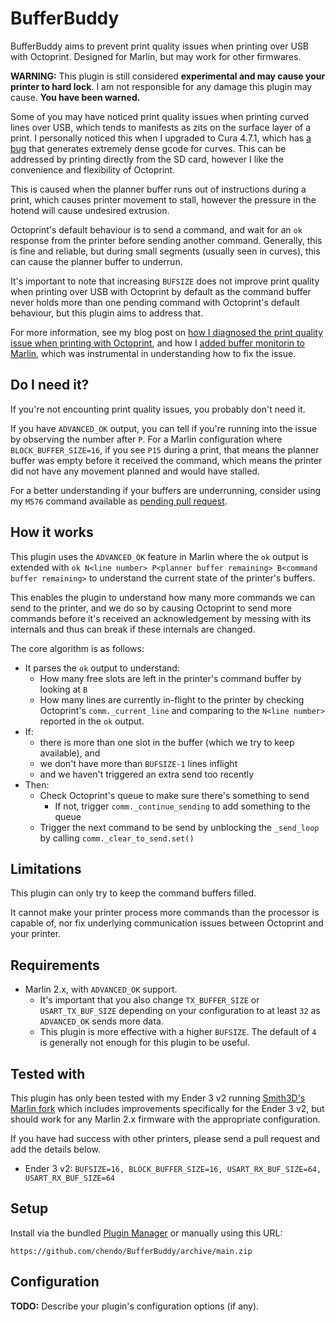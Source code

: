 # BufferBuddy

BufferBuddy aims to prevent print quality issues when printing over USB with Octoprint. Designed for Marlin, but may work for other firmwares.

**WARNING:** This plugin is still considered **experimental and may cause your printer to hard lock**. I am not responsible for any damage this plugin may cause. **You have been warned.**

Some of you may have noticed print quality issues when printing curved lines over USB, which tends to manifests as zits on the surface layer of a print. I personally noticed this when I upgraded to Cura 4.7.1, which has [a bug](https://github.com/Ultimaker/Cura/issues/8321) that generates extremely dense gcode for curves. This can be addressed by printing directly from the SD card, however I like the convenience and flexibility of Octoprint.

This is caused when the planner buffer runs out of instructions during a print, which causes printer movement to stall, however the pressure in the hotend will cause undesired extrusion.

Octoprint's default behaviour is to send a command, and wait for an `ok` response from the printer before sending another command. Generally, this is fine and reliable, but during small segments (usually seen in curves), this can cause the planner buffer to underrun.

It's important to note that increasing `BUFSIZE` does not improve print quality when printing over USB with Octoprint by default as the command buffer never holds more than one pending command with Octoprint's default behaviour, but this plugin aims to address that.

For more information, see my blog post on [how I diagnosed the print quality issue when printing with Octoprint](https://chen.do/diagnosing-reduced-print-quality-with-octoprint/), and how I [added buffer monitorin to Marlin](https://chen.do/adding-buffer-monitoring-to-marlin/), which was instrumental in understanding how to fix the issue.

## Do I need it?

If you're not encounting print quality issues, you probably don't need it.

If you have `ADVANCED_OK` output, you can tell if you're running into the issue by observing the number after `P`. For a Marlin configuration where `BLOCK_BUFFER_SIZE=16`, if you see `P15` during a print, that means the planner buffer was empty before it received the command, which means the printer did not have any movement planned and would have stalled.

For a better understanding if your buffers are underrunning, consider using my `M576` command available as [pending pull request](https://github.com/MarlinFirmware/Marlin/pull/19674).

## How it works

This plugin uses the `ADVANCED_OK` feature in Marlin where the `ok` output is extended with `ok N<line number> P<planner buffer remaining> B<command buffer remaining>` to understand the current state of the printer's buffers.

This enables the plugin to understand how many more commands we can send to the printer, and we do so by causing Octoprint to send more commands before it's received an acknowledgement by messing with its internals and thus can break if these internals are changed.

The core algorithm is as follows:

* It parses the `ok` output to understand:
    * How many free slots are left in the printer's command buffer by looking at `B`
    * How many lines are currently in-flight to the printer by checking Octoprint's `comm._current_line` and comparing to the `N<line number>` reported in the `ok` output.
* If:
    * there is more than one slot in the buffer (which we try to keep available), and
    * we don't have more than `BUFSIZE-1` lines inflight
    * and we haven't triggered an extra send too recently
* Then:
    * Check Octoprint's queue to make sure there's something to send
        * If not, trigger `comm._continue_sending` to add something to the queue
    * Trigger the next command to be send by unblocking the `_send_loop` by calling `comm._clear_to_send.set()`

## Limitations

This plugin can only try to keep the command buffers filled.

It cannot make your printer process more commands than the processor is capable of, nor fix underlying communication issues between Octoprint and your printer.

## Requirements

* Marlin 2.x, with `ADVANCED_OK` support.
    * It's important that you also change `TX_BUFFER_SIZE` or `USART_TX_BUF_SIZE` depending on your configuration to at least `32` as `ADVANCED_OK` sends more data.
    * This plugin is more effective with a higher `BUFSIZE`. The default of `4` is generally not enough for this plugin to be useful.

## Tested with

This plugin has only been tested with my Ender 3 v2 running [Smith3D's Marlin fork](https://github.com/smith3d/Marlin/tree/bugfix-2.0.x-Smith3D) which includes improvements specifically for the Ender 3 v2, but should work for any Marlin 2.x firmware with the appropriate configuration.

If you have had success with other printers, please send a pull request and add the details below.

* Ender 3 v2: `BUFSIZE=16, BLOCK_BUFFER_SIZE=16, USART_RX_BUF_SIZE=64, USART_RX_BUF_SIZE=64`

## Setup

Install via the bundled [Plugin Manager](https://docs.octoprint.org/en/master/bundledplugins/pluginmanager.html)
or manually using this URL:

    https://github.com/chendo/BufferBuddy/archive/main.zip

## Configuration

**TODO:** Describe your plugin's configuration options (if any).
